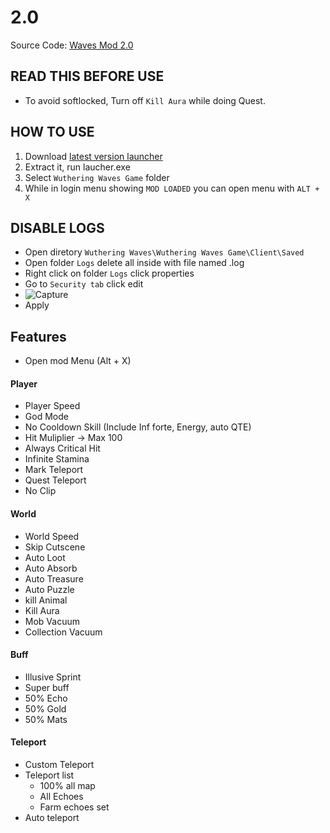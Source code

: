 # 2.0
Source Code: [Waves Mod 2.0](https://github.com/saefulbarkah/wuthering-wave-mod)

## READ THIS BEFORE USE
- To avoid softlocked, Turn off `Kill Aura` while doing Quest.

## HOW TO USE
1. Download [latest version launcher](https://github.com/saefulbarkah/fun-games/releases)
2. Extract it, run laucher.exe
3. Select `Wuthering Waves Game` folder
4. While in login menu showing `MOD LOADED` you can open menu with `ALT + X`


## DISABLE LOGS
- Open diretory `Wuthering Waves\Wuthering Waves Game\Client\Saved`
- Open folder `Logs` delete all inside with file named .log
- Right click on folder `Logs` click properties
- Go to `Security tab` click edit
- ![Capture](https://github.com/user-attachments/assets/60defe45-9d19-44ed-99db-70ed0430f946)
- Apply

## Features
- Open mod Menu (Alt + X)

#### Player
- Player Speed
- God Mode
- No Cooldown Skill (Include Inf forte, Energy, auto QTE)
- Hit Muliplier -> Max 100
- Always Critical Hit
- Infinite Stamina
- Mark Teleport
- Quest Teleport
- No Clip

#### World
- World Speed
- Skip Cutscene
- Auto Loot
- Auto Absorb
- Auto Treasure
- Auto Puzzle
- kill Animal
- Kill Aura
- Mob Vacuum
- Collection Vacuum

#### Buff
- Illusive Sprint
- Super buff
- 50% Echo
- 50% Gold
- 50% Mats

#### Teleport
- Custom Teleport
- Teleport list
   - 100% all map
   - All Echoes
   - Farm echoes set
- Auto teleport

